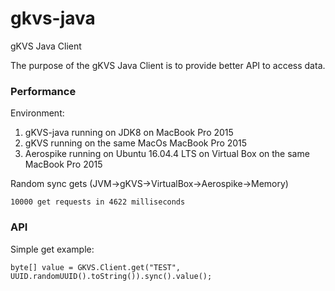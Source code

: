 # gkvs-java
gKVS Java Client

The purpose of the gKVS Java Client is to provide better API to access data.


### Performance

Environment: 
1. gKVS-java running on JDK8 on MacBook Pro 2015
2. gKVS running on the same MacOs MacBook Pro 2015
3. Aerospike running on Ubuntu 16.04.4 LTS on Virtual Box on the same MacBook Pro 2015
 

Random sync gets (JVM->gKVS->VirtualBox->Aerospike->Memory)
```
10000 get requests in 4622 milliseconds
```

### API

Simple get example:
```
byte[] value = GKVS.Client.get("TEST", UUID.randomUUID().toString()).sync().value();
```
